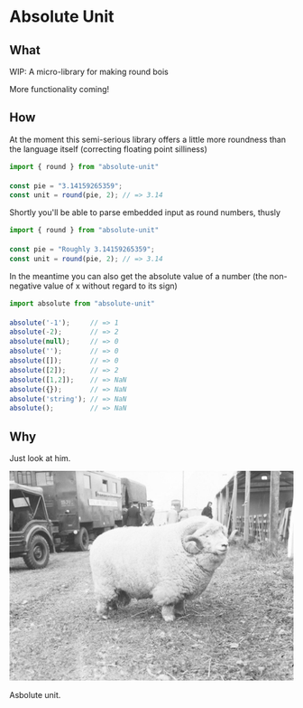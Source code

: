 # Absolute Unit

## What

WIP: A micro-library for making round bois

More functionality coming!

## How

At the moment this semi-serious library offers a little more roundness than the 
language itself (correcting floating point silliness)

```js
import { round } from "absolute-unit"

const pie = "3.14159265359";
const unit = round(pie, 2); // => 3.14
```

Shortly you'll be able to parse embedded input as round numbers, thusly

```js
import { round } from "absolute-unit"

const pie = "Roughly 3.14159265359";
const unit = round(pie, 2); // => 3.14
```

In the meantime you can also get the absolute value of a number
(the non-negative value of x without regard to its sign)

```js
import absolute from "absolute-unit"

absolute('-1');     // => 1
absolute(-2);       // => 2
absolute(null);     // => 0
absolute('');       // => 0
absolute([]);       // => 0
absolute([2]);      // => 2
absolute([1,2]);    // => NaN
absolute({});       // => NaN
absolute('string'); // => NaN
absolute();         // => NaN
```

## Why

Just look at him.

![Look at this absolute unit](assets/absolute-unit.jpg)

Asbolute unit.
